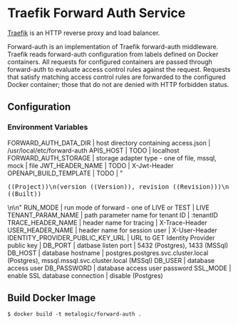 # Traefik Forward Auth Service

[Traefik](https://traefik.io) is an HTTP reverse proxy and load balancer. 

Forward-auth is an implementation of Traefik forward-auth middleware.
Traefik reads forward-auth configuration from labels defined on Docker containers. All requests for configured
containers are passed through forward-auth to evaluate access control rules against the request. Requests that
satisfy matching access control rules are forwarded to the configured Docker container; those that do not are
denied with HTTP forbidden status.

## Configuration

### Environment Variables

FORWARD_AUTH_DATA_DIR               | host directory containing access.json                 | /usr/local/etc/forward-auth
APIS_HOST                           | TODO                                                  | localhost
FORWARD_AUTH_STORAGE                | storage adapter type - one of file, mssql, mock       | file
JWT_HEADER_NAME                     | TODO                                                  | X-Jwt-Header
OPENAPI_BUILD_TEMPLATE              | TODO                                                  | "<pre>((Project))\n(version ((Version)), revision ((Revision)))\n of ((Built))</pre>\n\n"
RUN_MODE                            | run mode of forward - one of LIVE or TEST             | LIVE
TENANT_PARAM_NAME                   | path parameter name for tenant ID                     | :tenantID
TRACE_HEADER_NAME                   | header name for tracing                               | X-Trace-Header
USER_HEADER_NAME                    | header name for session user                          | X-User-Header
IDENTITY_PROVIDER_PUBLIC_KEY_URL    | URL to GET Identity Provider public key               | 
DB_PORT                             | datbase listen port                                   | 5432 (Postgres), 1433 (MSSql)
DB_HOST                             | database hostname                                     | postgres.postgres.svc.cluster.local (Postgres), mssql.mssql.svc.cluster.local (MSSql)
DB_USER                             | database access user
DB_PASSWORD                         | database access user password
SSL_MODE                            | enable SSL database connection                        | disable (Postgres)


## Build Docker Image

```
$ docker build -t metalogic/forward-auth .
```

